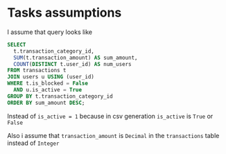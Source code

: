 
# Tasks assumptions  
I assume that query looks like 
```sql
SELECT
  t.transaction_category_id,
  SUM(t.transaction_amount) AS sum_amount,
  COUNT(DISTINCT t.user_id) AS num_users
FROM transactions t
JOIN users u USING (user_id)
WHERE t.is_blocked = False
  AND u.is_active = True
GROUP BY t.transaction_category_id
ORDER BY sum_amount DESC;
```
Instead of ```is_active = 1``` because in csv generation ```is_active``` is ```True``` or ```False```

Also i assume that ```transaction_amount``` is ```Decimal``` in the ```transactions``` table  instead of ```Integer```


